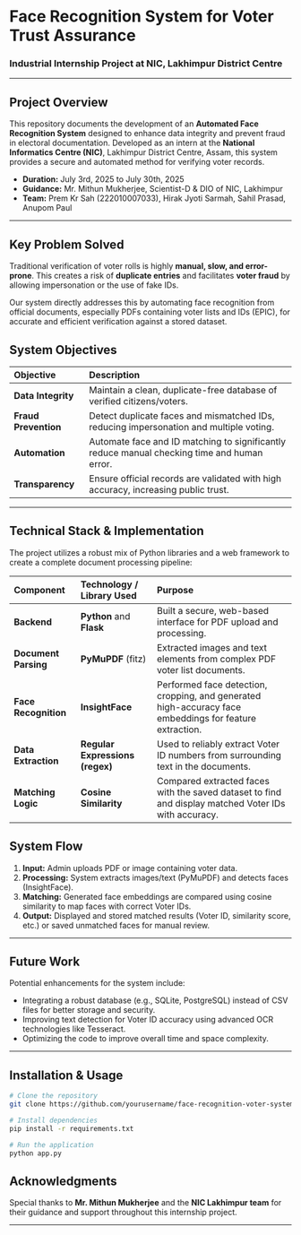 # Face Recognition System for Voter Trust Assurance
### Industrial Internship Project at NIC, Lakhimpur District Centre

---

## Project Overview

This repository documents the development of an **Automated Face Recognition System** designed to enhance data integrity and prevent fraud in electoral documentation. Developed as an intern at the **National Informatics Centre (NIC)**, Lakhimpur District Centre, Assam, this system provides a secure and automated method for verifying voter records.

* **Duration:** July 3rd, 2025 to July 30th, 2025
* **Guidance:** Mr. Mithun Mukherjee, Scientist-D & DIO of NIC, Lakhimpur
* **Team:** Prem Kr Sah (222010007033), Hirak Jyoti Sarmah, Sahil Prasad, Anupom Paul

---

## Key Problem Solved

Traditional verification of voter rolls is highly **manual, slow, and error-prone**. This creates a risk of **duplicate entries** and facilitates **voter fraud** by allowing impersonation or the use of fake IDs.

Our system directly addresses this by automating face recognition from official documents, especially PDFs containing voter lists and IDs (EPIC), for accurate and efficient verification against a stored dataset.

## System Objectives

| Objective | Description |
|:----------|:------------|
| **Data Integrity** | Maintain a clean, duplicate-free database of verified citizens/voters. |
| **Fraud Prevention** | Detect duplicate faces and mismatched IDs, reducing impersonation and multiple voting. |
| **Automation** | Automate face and ID matching to significantly reduce manual checking time and human error. |
| **Transparency** | Ensure official records are validated with high accuracy, increasing public trust. |

---

## Technical Stack & Implementation

The project utilizes a robust mix of Python libraries and a web framework to create a complete document processing pipeline:

| Component | Technology / Library Used | Purpose |
|:----------|:--------------------------|:--------|
| **Backend** | **Python** and **Flask** | Built a secure, web-based interface for PDF upload and processing. |
| **Document Parsing** | **PyMuPDF** (fitz) | Extracted images and text elements from complex PDF voter list documents. |
| **Face Recognition** | **InsightFace** | Performed face detection, cropping, and generated high-accuracy face embeddings for feature extraction. |
| **Data Extraction** | **Regular Expressions (regex)** | Used to reliably extract Voter ID numbers from surrounding text in the documents. |
| **Matching Logic** | **Cosine Similarity** | Compared extracted faces with the saved dataset to find and display matched Voter IDs with accuracy. |

## System Flow

1. **Input:** Admin uploads PDF or image containing voter data.
2. **Processing:** System extracts images/text (PyMuPDF) and detects faces (InsightFace).
3. **Matching:** Generated face embeddings are compared using cosine similarity to map faces with correct Voter IDs.
4. **Output:** Displayed and stored matched results (Voter ID, similarity score, etc.) or saved unmatched faces for manual review.

---

## Future Work

Potential enhancements for the system include:

* Integrating a robust database (e.g., SQLite, PostgreSQL) instead of CSV files for better storage and security.
* Improving text detection for Voter ID accuracy using advanced OCR technologies like Tesseract.
* Optimizing the code to improve overall time and space complexity.

---

## Installation & Usage
```bash
# Clone the repository
git clone https://github.com/yourusername/face-recognition-voter-system.git

# Install dependencies
pip install -r requirements.txt

# Run the application
python app.py
```

## Acknowledgments

Special thanks to **Mr. Mithun Mukherjee** and the **NIC Lakhimpur team** for their guidance and support throughout this internship project.

---
